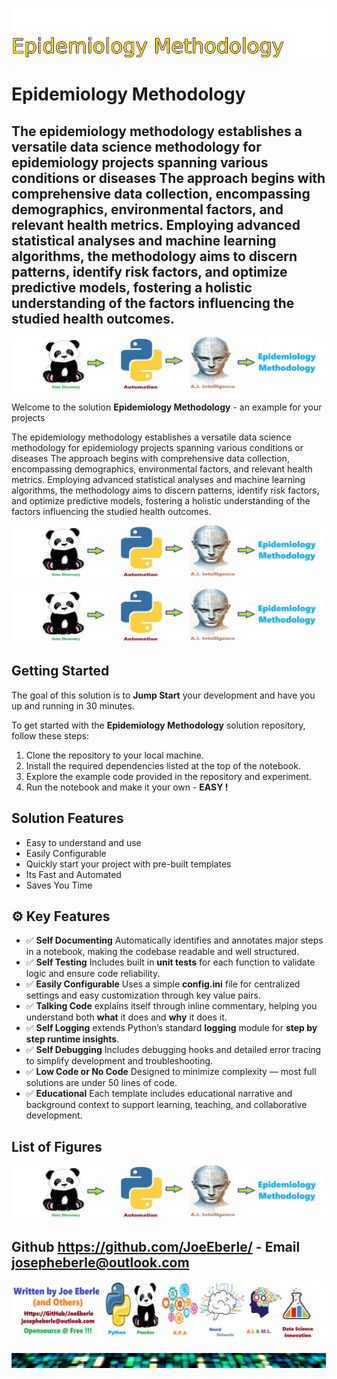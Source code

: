 ![Image image_filename](solution_sign.png)
    
# Epidemiology Methodology 

## The epidemiology methodology establishes a versatile data science methodology for epidemiology projects spanning various conditions or diseases The approach begins with comprehensive data collection, encompassing demographics, environmental factors, and relevant health metrics. Employing advanced statistical analyses and machine learning algorithms, the methodology aims to discern patterns, identify risk factors, and optimize predictive models, fostering a holistic understanding of the factors influencing the studied health outcomes.

    
![Solution](code.png)

    

Welcome to the solution **Epidemiology Methodology** - an example for your projects

The epidemiology methodology establishes a versatile data science methodology for epidemiology projects spanning various conditions or diseases The approach begins with comprehensive data collection, encompassing demographics, environmental factors, and relevant health metrics. Employing advanced statistical analyses and machine learning algorithms, the methodology aims to discern patterns, identify risk factors, and optimize predictive models, fostering a holistic understanding of the factors influencing the studied health outcomes.

![Solution](code.png)

    
![Solution](code.png)

    
## Getting Started

The goal of this solution is to **Jump Start** your development and have you up and running in 30 minutes. 

To get started with the **Epidemiology Methodology** solution repository, follow these steps:
1. Clone the repository to your local machine.
2. Install the required dependencies listed at the top of the notebook.
3. Explore the example code provided in the repository and experiment.
4. Run the notebook and make it your own - **EASY !**
    
## Solution Features

- Easy to understand and use  
- Easily Configurable 
- Quickly start your project with pre-built templates
- Its Fast and Automated
- Saves You Time 



## ⚙️ Key Features

- ✅ **Self Documenting** Automatically identifies and annotates major steps in a notebook, making the codebase readable and well structured.
- ✅ **Self Testing** Includes built in **unit tests** for each function to validate logic and ensure code reliability.
- ✅ **Easily Configurable** Uses a simple **config.ini** file for centralized settings and easy customization through key value pairs.
- ✅ **Talking Code** explains itself through inline commentary, helping you understand both **what** it does and **why** it does it.
- ✅ **Self Logging** extends Python’s standard **logging** module for **step by step runtime insights**.
- ✅ **Self Debugging** Includes debugging hooks and detailed error tracing to simplify development and troubleshooting.
- ✅ **Low Code or  No Code** Designed to minimize complexity — most full solutions are under 50 lines of code.
- ✅ **Educational** Each template includes educational narrative and background context to support learning, teaching, and collaborative development.

    
## List of Figures
 ![additional_image](epidemiology_methodology.png)  <br>
    

## Github https://github.com/JoeEberle/ - Email  josepheberle@outlook.com 
    
![Developer](developer.png)

![Brand](brand.png)
    
